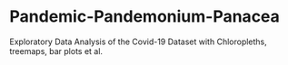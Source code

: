 # Pandemic-Pandemonium-Panacea
Exploratory Data Analysis of the Covid-19 Dataset with Chloropleths, treemaps, bar plots et al.

